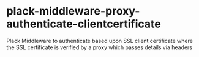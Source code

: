 # plack-middleware-proxy-authenticate-clientcertificate
Plack Middleware to authenticate based upon SSL client certificate where the SSL certificate is verified by a proxy which passes details via headers
